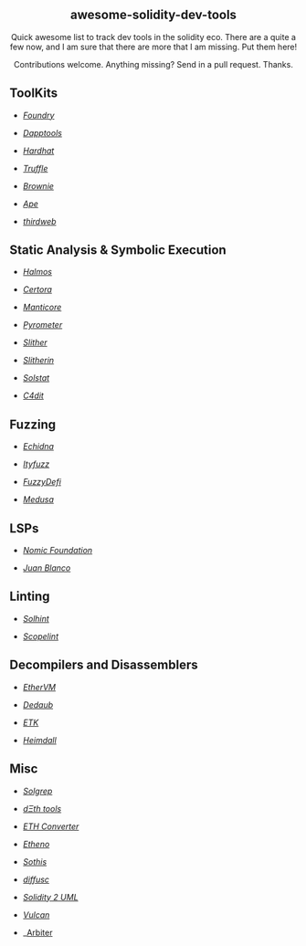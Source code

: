 <p align="center">
 <h2 align="center">awesome-solidity-dev-tools</h2>
 <p align="center">Quick awesome list to track dev tools in the solidity eco.  There are a quite a few now, and I am sure that there are more that I am missing.  Put them here! </p>
 <p align="center">Contributions welcome. Anything missing? Send in a pull request. Thanks.</p>
</p>

## ToolKits

- _[Foundry](https://github.com/foundry-rs/foundry)_

- _[Dapptools](https://github.com/dapphub/dapptools)_

- _[Hardhat](https://github.com/NomicFoundation/hardhat)_

- _[Truffle](https://github.com/trufflesuite/truffle)_

- _[Brownie](https://github.com/eth-brownie/brownie)_

- _[Ape](https://github.com/ApeWorX/ape)_

- _[thirdweb](https://github.com/thirdweb-dev)_

## Static Analysis & Symbolic Execution

- _[Halmos](https://github.com/a16z/halmos)_

- _[Certora](https://www.certora.com/)_

- _[Manticore](https://github.com/trailofbits/manticore)_

- _[Pyrometer](https://github.com/nascentxyz/pyrometer)_

- _[Slither](https://github.com/crytic/slither)_

- _[Slitherin](https://github.com/pessimistic-io/slitherin)_

- _[Solstat](https://github.com/0xKitsune/solstat)_

- _[C4dit](https://github.com/byterocket/c4udit)_

## Fuzzing

- _[Echidna](https://github.com/crytic/echidna)_

- _[Ityfuzz](https://github.com/fuzzland/ityfuzz)_

- _[FuzzyDefi](https://github.com/0xNazgul/fuzzydefi)_

- _[Medusa](https://github.com/crytic/medusa)_

## LSPs

- _[Nomic Foundation](https://github.com/NomicFoundation/hardhat-vscode)_

- _[Juan Blanco](https://github.com/juanfranblanco/vscode-solidity)_

## Linting

- _[Solhint](https://github.com/protofire/solhint)_

- _[Scopelint](https://github.com/ScopeLift/scopelint)_

## Decompilers and Disassemblers

- _[EtherVM](https://ethervm.io/decompile)_

- _[Dedaub](https://library.dedaub.com/decompile)_

- _[ETK](https://github.com/quilt/etk/)_

- _[Heimdall](https://github.com/Jon-Becker/heimdall-rs)_

## Misc

- _[Solgrep](https://github.com/tintinweb/solgrep)_

- _[dΞth tools](https://tools.deth.net/eth-unit-conversion)_

- _[ETH Converter](https://eth-converter.com/)_

- _[Etheno](https://github.com/crytic/etheno)_

- _[Sothis](https://github.com/rainshowerLabs/sothis)_

- _[diffusc](https://github.com/crytic/diffusc)_
  
- _[Solidity 2 UML](https://github.com/naddison36/sol2uml)_

- _[Vulcan](https://github.com/nomoixyz/vulcan)_

- _[Arbiter](https://github.com/primitivefinance/arbiter)
